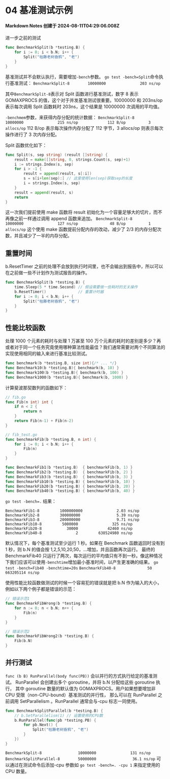 # 04 基准测试示例

#### Markdown Notes 创建于 2024-08-11T04:29:06.008Z

进一步之前的测试

```go
func BenchmarkSplit(b *testing.B) {
    for i := 0; i < b.N; i++ {
        Split("枯藤老树昏鸦", "老")
    }
}
```

基准测试并不会默认执行，需要增加`-bench`参数。
`go test -bench=Split`命令执行基准测试：
`BenchmarkSplit-8        10000000               203 ns/op`

其中`BenchmarkSplit-8`表示对 Split 函数进行基准测试，数字 8 表示 GOMAXPROCS 的值，这个对于并发基准测试很重要。10000000 和 203ns/op 表示每次调用 Split 函数耗时 203ns，这个结果是 10000000 次调用的平均值。

`-benchmem`参数，来获得内存分配的统计数据：
`BenchmarkSplit-8        10000000               215 ns/op             112 B/op          3 allocs/op`
112 B/op 表示每次操作内存分配了 112 字节，3 allocs/op 则表示每次操作进行了 3 次内存分配。

Split 函数优化如下：

```go
func Split(s, sep string) (result []string) {
    result = make([]string, 0, strings.Count(s, sep)+1)
    i := strings.Index(s, sep)
    for i > -1 {
        result = append(result, s[:i])
        s = s[i+len(sep):] // 这里使用len(sep)获取sep的长度
        i = strings.Index(s, sep)
    }
    result = append(result, s)
    return
}
```

这一次我们提前使用 make 函数将 result 初始化为一个容量足够大的切片，而不再像之前一样通过调用 append 函数来追加。
`BenchmarkSplit-8        10000000               127 ns/op              48 B/op          1 allocs/op`
这个使用 make 函数提前分配内存的改动，减少了 2/3 的内存分配次数，并且减少了一半的内存分配。

## 重置时间

b.ResetTimer 之前的处理不会放到执行时间里，也不会输出到报告中，所以可以在之前做一些不计划作为测试报告的操作。

```go
func BenchmarkSplit(b *testing.B) {
    time.Sleep(5 * time.Second) // 假设需要做一些耗时的无关操作
    b.ResetTimer()              // 重置计时器
    for i := 0; i < b.N; i++ {
        Split("枯藤老树昏鸦", "老")
    }
}
```

## 性能比较函数

处理 1000 个元素的耗时与处理 1 万甚至 100 万个元素的耗时的差别是多少？再或者对于同一个任务究竟使用哪种算法性能最佳？我们通常需要对两个不同算法的实现使用相同的输入来进行基准比较测试。

```go
func benchmark(b *testing.B, size int){/* ... */}
func Benchmark10(b *testing.B){ benchmark(b, 10) }
func Benchmark100(b *testing.B){ benchmark(b, 100) }
func Benchmark1000(b *testing.B){ benchmark(b, 1000) }
```

计算斐波那契数列的函数如下：

```go
// fib.go
func Fib(n int) int {
    if n < 2 {
        return n
    }
    return Fib(n-1) + Fib(n-2)
}

// fib_test.go
func benchmarkFib(b *testing.B, n int) {
    for i := 0; i < b.N; i++ {
        Fib(n)
    }
}

func BenchmarkFib1(b *testing.B)  { benchmarkFib(b, 1) }
func BenchmarkFib2(b *testing.B)  { benchmarkFib(b, 2) }
func BenchmarkFib3(b *testing.B)  { benchmarkFib(b, 3) }
func BenchmarkFib10(b *testing.B) { benchmarkFib(b, 10) }
func BenchmarkFib20(b *testing.B) { benchmarkFib(b, 20) }
func BenchmarkFib40(b *testing.B) { benchmarkFib(b, 40) }
```

`go test -bench=.` 结果：

```
BenchmarkFib1-8         1000000000               2.03 ns/op
BenchmarkFib2-8         300000000                5.39 ns/op
BenchmarkFib3-8         200000000                9.71 ns/op
BenchmarkFib10-8         5000000               325 ns/op
BenchmarkFib20-8           30000             42460 ns/op
BenchmarkFib40-8               2         638524980 ns/op
```

默认情况下，每个基准测试至少运行 1 秒。如果在 Benchmark 函数返回时没有到 1 秒，则 b.N 的值会按 1,2,5,10,20,50，…增加，并且函数再次运行。
最终的 BenchmarkFib40 只运行了两次，每次运行的平均值只有不到一秒。像这种情况下我们应该可以使用`-benchtime`增加最小基准时间，以产生更准确的结果。
`go test -bench=Fib40 -benchtime=20s`
`BenchmarkFib40-8              50         663205114 ns/op`

使用性能比较函数做测试的时候一个容易犯的错误就是把 b.N 作为输入的大小，例如以下两个例子都是错误的示范：

```go
// 错误示范1
func BenchmarkFibWrong(b *testing.B) {
    for n := 0; n < b.N; n++ {
        Fib(n)
    }
}

// 错误示范2
func BenchmarkFibWrong2(b *testing.B) {
    Fib(b.N)
}
```

## 并行测试

`func (b B) RunParallel(body func(PB))` 会以并行的方式执行给定的基准测试。
RunParallel 会创建出多个 goroutine，并将 b.N 分配给这些 goroutine 执行， 其中 goroutine 数量的默认值为 GOMAXPROCS。用户如果想要增加非 CPU 受限（non-CPU-bound）基准测试的并行性， 那么可以在 RunParallel 之前调用 SetParallelism 。RunParallel 通常会与-cpu 标志一同使用。

```go
func BenchmarkSplitParallel(b *testing.B) {
    // b.SetParallelism(1) // 设置使用的CPU数
    b.RunParallel(func(pb *testing.PB) {
        for pb.Next() {
            Split("枯藤老树昏鸦", "老")
        }
    })
}
```

`BenchmarkSplit-8                10000000               131 ns/op`
`BenchmarkSplitParallel-8        50000000                36.1 ns/op`
可以通过在测试命令后添加-cpu 参数如 `go test -bench=. -cpu 1` 来指定使用的 CPU 数量。

